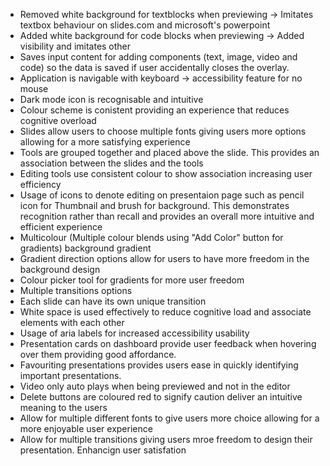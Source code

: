 - Removed white background for textblocks when previewing -> Imitates textbox behaviour on slides.com and microsoft's powerpoint
- Added white background for code blocks when previewing -> Added visibility and imitates other
- Saves input content for adding components (text, image, video and code) so the data is saved if user accidentally closes the overlay.
- Application is navigable with keyboard -> accessibility feature for no mouse
- Dark mode icon is recognisable and intuitive
- Colour scheme is conistent providing an experience that reduces cognitive overload
- Slides allow users to choose multiple fonts giving users more options allowing for a more satisfying experience
- Tools are grouped together and placed above the slide. This provides an association between the slides and the tools
- Editing tools use consistent colour to show association increasing user efficiency
- Usage of icons to denote editing on presentaion page such as pencil icon for Thumbnail and brush for background. This demonstrates recognition rather than recall and provides an overall more intuitive and efficient experience
- Multicolour (Multiple colour blends using "Add Color" button for gradients) background gradient
- Gradient direction options allow for users to have more freedom in the background design
- Colour picker tool for gradients for more user freedom
- Multiple transitions options
- Each slide can have its own unique transition
- White space is used effectively to reduce cognitive load and associate elements with each other
- Usage of aria labels for increased accessibility usability
- Presentation cards on dashboard provide user feedback when hovering over them providing good affordance.
- Favouriting presentations provides users ease in quickly identifying important presentations.
- Video only auto plays when being previewed and not in the editor
- Delete buttons are coloured red to signify caution deliver an intuitive meaning to the users
- Allow for multiple different fonts to give users more choice allowing for a more enjoyable user experience
- Allow for multiple transitions giving users mroe freedom to design their presentation. Enhancign user satisfation

